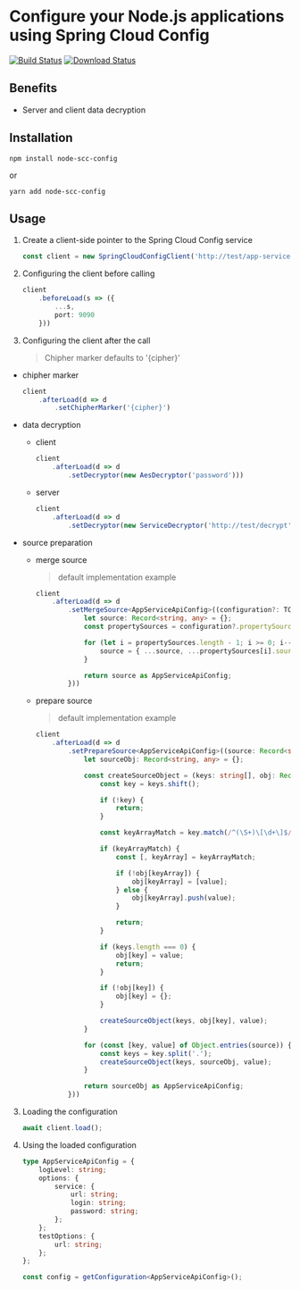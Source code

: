# Configure your Node.js applications using Spring Cloud Config

[![Build Status](https://travis-ci.com/ZEXSM/node-scc-config.svg?branch=main)](https://travis-ci.com/ZEXSM/node-scc-config)
[![Download Status](https://img.shields.io/npm/dt/node-scc-config)](https://www.npmjs.com/package/node-scc-config)

## Benefits
* Server and client data decryption

## Installation
```shell
npm install node-scc-config
```
or
```shell
yarn add node-scc-config
```

## Usage

1. Create a client-side pointer to the Spring Cloud Config service
    ```ts
    const client = new SpringCloudConfigClient('http://test/app-service/development');
    ```

2. Configuring the client before calling
    ```ts
    client
        .beforeLoad(s => ({
            ...s,
            port: 9090
        }))
    ```

2. Configuring the client after the call
    > Chipher marker defaults to '{cipher}'
* chipher marker
    ```ts
    client
        .afterLoad(d => d
            .setChipherMarker('{cipher}')
    ```

* data decryption
    * client
        ```ts
        client
            .afterLoad(d => d
                .setDecryptor(new AesDecryptor('password')))
        ```
    * server
        ```ts
        client
            .afterLoad(d => d
                .setDecryptor(new ServiceDecryptor('http://test/decrypt')))
        ```
* source preparation 
    * merge source
        > default implementation example
        ```ts
        client
            .afterLoad(d => d
                .setMergeSource<AppServiceApiConfig>((configuration?: TConfiguration<AppServiceApiConfig>) => {
                    let source: Record<string, any> = {};
                    const propertySources = configuration?.propertySources ?? [];

                    for (let i = propertySources.length - 1; i >= 0; i--) {
                        source = { ...source, ...propertySources[i].source };
                    }

                    return source as AppServiceApiConfig;
                }))
        ```
    * prepare source
        > default implementation example
        ```ts
        client
            .afterLoad(d => d
                .setPrepareSource<AppServiceApiConfig>((source: Record<string, any>)=>{
                    let sourceObj: Record<string, any> = {};

                    const createSourceObject = (keys: string[], obj: Record<string, any>, value: string) => {
                        const key = keys.shift();

                        if (!key) {
                            return;
                        }

                        const keyArrayMatch = key.match(/^(\S+)\[\d+\]$/);

                        if (keyArrayMatch) {
                            const [, keyArray] = keyArrayMatch;

                            if (!obj[keyArray]) {
                                obj[keyArray] = [value];
                            } else {
                                obj[keyArray].push(value);
                            }

                            return;
                        }

                        if (keys.length === 0) {
                            obj[key] = value;
                            return;
                        }

                        if (!obj[key]) {
                            obj[key] = {};
                        }

                        createSourceObject(keys, obj[key], value);
                    }

                    for (const [key, value] of Object.entries(source)) {
                        const keys = key.split('.');
                        createSourceObject(keys, sourceObj, value);
                    }

                    return sourceObj as AppServiceApiConfig;
                }))
        ```
3. Loading the configuration
    ```ts
    await client.load();
    ```

4. Using the loaded configuration
    ```ts
    type AppServiceApiConfig = {
        logLevel: string;
        options: {
            service: {
                url: string;
                login: string;
                password: string;
            };
        };
        testOptions: {
            url: string;
        };
    };

    const config = getConfiguration<AppServiceApiConfig>();
    ```
